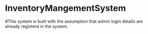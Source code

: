 # InventoryMangementSystem
#This system is built with the assumption that admin login details are already registerd in the system.
